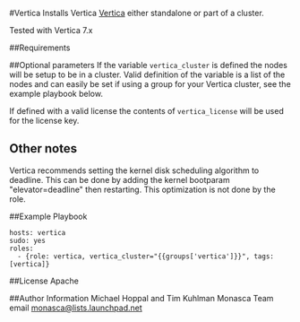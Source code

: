 #Vertica
Installs Vertica [Vertica](http://www.vertica.com/) either standalone or part of a cluster.

Tested with Vertica 7.x

##Requirements

##Optional parameters
If the variable `vertica_cluster` is defined the nodes will be setup to be in a cluster. Valid definition of the variable is a list of the nodes and can
easily be set if using a group for your Vertica cluster, see the example playbook below.

If defined with a valid license the contents of `vertica_license` will be used for the license key.

## Other notes
Vertica recommends setting the kernel disk scheduling algorithm to deadline. This can be done by adding the kernel bootparam "elevator=deadline" then
restarting. This optimization is not done by the role.

##Example Playbook

    hosts: vertica
    sudo: yes
    roles:
      - {role: vertica, vertica_cluster="{{groups['vertica']}}", tags: [vertica]}

##License
Apache

##Author Information
Michael Hoppal and Tim Kuhlman
Monasca Team email monasca@lists.launchpad.net
